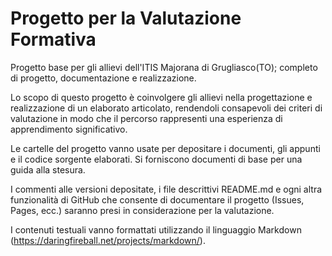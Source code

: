 # Progetto per la Valutazione Formativa
Progetto base per gli allievi dell'ITIS Majorana di Grugliasco(TO); completo di progetto, documentazione e realizzazione.

Lo scopo di questo progetto è coinvolgere gli allievi nella progettazione e realizzazione di un elaborato articolato, rendendoli consapevoli dei criteri di valutazione in modo che il percorso rappresenti una esperienza di apprendimento significativo.

Le cartelle del progetto vanno usate per depositare i documenti, gli appunti e il codice sorgente elaborati.
Si forniscono documenti di base per una guida alla stesura.

I commenti alle versioni depositate, i file descrittivi README.md e ogni altra funzionalità di GitHub che consente di documentare il progetto (Issues, Pages, ecc.) saranno presi in considerazione per la valutazione.

I contenuti testuali vanno formattati utilizzando il linguaggio Markdown (https://daringfireball.net/projects/markdown/).
